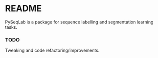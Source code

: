 # README #

PySeqLab is a package for sequence labelling and segmentation learning tasks.

### TODO ###

Tweaking and code refactoring/improvements.